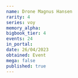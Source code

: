 ```yaml
---
name: Drone Magnus Hansen
rarity: 4
series: voy
memory_alpha:
bigbook_tier: 4
events: 24
in_portal:
date: 26/04/2023
obtained: Event
mega: false
published: true
---
```



